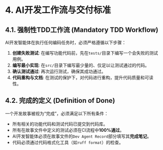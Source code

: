 # 4\. AI开发工作流与交付标准

## 4.1. 强制性TDD工作流 (Mandatory TDD Workflow)

AI开发智能体在执行任何编码任务时，必须严格遵循以下步骤：

1.  **创建失败测试**: 在编写功能代码前，先在`tests/`目录下编写一个会失败的测试用例。
2.  **编写最小实现**: 在`src/`目录下编写最少量的、仅足以让测试通过的代码。
3.  **确认测试通过**: 再次运行测试，确保其成功通过。
4.  **代码重构与文档**: 在测试的保护下，对代码进行重构，提升代码质量和可读性。

## 4.2. 完成的定义 (Definition of Done)

一个开发故事被视为“完成”，必须满足以下所有条件：

  * 所有相关的功能代码和测试代码已提交到代码库。
  * 所有在故事文件中定义的测试必须在CI流程中**100%通过**。
  * AI开发智能体必须在故事文件的`Dev Agent Record`部分填写其**完成笔记**。
  * 代码必须通过代码格式化工具（如`ruff format`）的检查。
